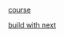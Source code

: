 [course](https://intro-nextjs-v2-instructions.vercel.app/lessons/Pages/defining-routes)

[build with next](https://fullstack-v2-instructions.vercel.app/lessons/welcome/intro)
